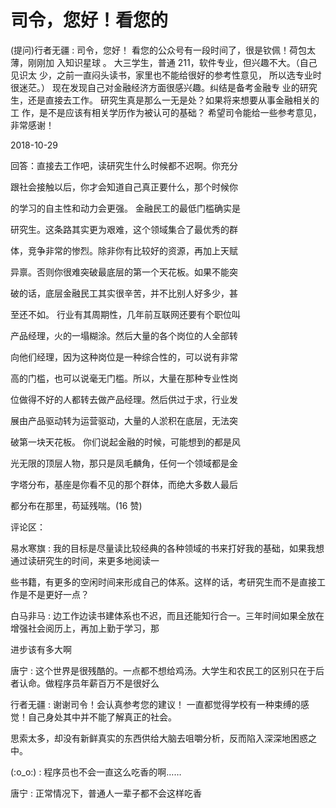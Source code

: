 # 司令，您好！看您的

(提问)行者无疆 : 司令，您好！ 看您的公众号有一段时间了，很是钦佩！荷包太薄，刚刚加 入知识星球 。 大三学生，普通 211，软件专业，但兴趣不大。（自己见识太 少，之前一直闷头读书，家里也不能给很好的参考性意见， 所以选专业时很迷茫。） 现在发现自己对金融经济方面很感兴趣。纠结是备考金融专 业的研究生，还是直接去工作。 研究生真是那么一无是处？如果将来想要从事金融相关的工 作，是不是应该有相关学历作为被认可的基础？ 希望司令能给一些参考意见，非常感谢！

2018-10-29

回答：直接去工作吧，读研究生什么时候都不迟啊。你充分

跟社会接触以后，你才会知道自己真正要什么，那个时候你

的学习的自主性和动力会更强。 金融民工的最低门槛确实是

研究生。这条路其实更为艰难，这个领域集合了最优秀的群

体，竞争非常的惨烈。除非你有比较好的资源，再加上天赋

异禀。否则你很难突破最底层的第一个天花板。如果不能突

破的话，底层金融民工其实很辛苦，并不比别人好多少，甚

至还不如。 行业有其周期性，几年前互联网还要有个职位叫

产品经理，火的一塌糊涂。然后大量的各个岗位的人全部转

向他们经理，因为这种岗位是一种综合性的，可以说有非常

高的门槛，也可以说毫无门槛。所以，大量在那种专业性岗

位做得不好的人都转去做产品经理。然后供过于求，行业发

展由产品驱动转为运营驱动，大量的人淤积在底层，无法突

破第一块天花板。 你们说起金融的时候，可能想到的都是风

光无限的顶层人物，那只是凤毛麟角，任何一个领域都是金

字塔分布，基座是你看不见的那个群体，而绝大多数人最后

都分布在那里，苟延残喘。(16 赞)

评论区：

易水寒旗 : 我的目标是尽量读比较经典的各种领域的书来打好我的基础，如果我想通过读研究生的时间，来更多地阅读一

些书籍，有更多的空闲时间来形成自己的体系。这样的话，考研究生而不是直接工作是不是更好一点？

白马非马 : 边工作边读书建体系也不迟，而且还能知行合一。三年时间如果全放在增强社会阅历上，再加上勤于学习，那

进步该有多大啊

唐宁 : 这个世界是很残酷的。一点都不想给鸡汤。大学生和农民工的区别只在于后者认命。做程序员年薪百万不是很好么

行者无疆 : 谢谢司令！会认真参考您的建议！ 一直都觉得学校有一种束缚的感觉！自己身处其中并不能了解真正的社会。

思索太多，却没有新鲜真实的东西供给大脑去咀嚼分析，反而陷入深深地困惑之中。

(:o_o:) : 程序员也不会一直这么吃香的啊……

唐宁 : 正常情况下，普通人一辈子都不会这样吃香